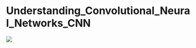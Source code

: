 # Understanding_Convolutional_Neural_Networks_CNN


![](https://www.researchgate.net/profile/Baseer-Ahmad-4/publication/343379017/figure/fig2/AS:1072428037980160@1632698177550/Structure-of-a-simple-neural-networks-www3blue1browncom-screen-capture-from-video.ppm)
